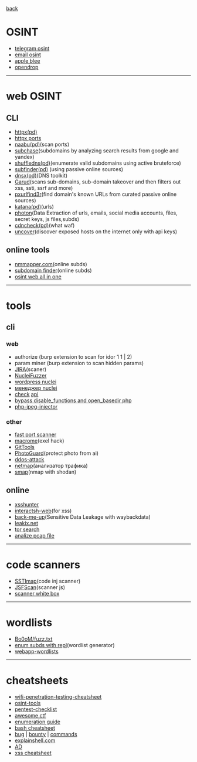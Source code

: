 [back](../../README.md)
# OSINT
- [telegram osint](https://github.com/drego85/tosint)
- [email osint](https://epieos.com/)
- [apple blee](https://github.com/hexway/apple_bleee)
- [opendrop](https://github.com/zhovner/opendrop)
---
# web OSINT
## CLI
- [httpx(pd)](https://github.com/projectdiscovery/httpx)
- [httpx ports](./src_for_src/httpx_ports.md)
- [naabu(pd)](https://github.com/projectdiscovery/naabu)(scan ports)
- [subchase](https://github.com/tokiakasu/subchase)(subdomains by analyzing search results from google and yandex)
- [shuffledns(pd)](https://github.com/projectdiscovery/shuffledns)(enumerate valid subdomains using active bruteforce)
- [subfinder(pd)](https://github.com/projectdiscovery/dnsx) (using passive online sources)
- [dnsx(pd)](https://github.com/projectdiscovery/dnsx)(DNS toolkit)
- [Garud](https://github.com/R0X4R/Garud)(scans sub-domains, sub-domain takeover and then filters out xss, ssti, ssrf and more)
- [pxurlfind3r](https://github.com/hueristiq/xurlfind3r)(find domain's known URLs from curated passive online sources)
- [katana(pd)](https://github.com/projectdiscovery/katana)(urls)
- [photon](https://github.com/s0md3v/Photon)(Data Extraction of urls, emails, social media accounts, files, secret keys, js files,subds)
- [cdncheck(pd)](https://github.com/projectdiscovery/cdncheck)(what waf)
- [uncover](https://github.com/projectdiscovery/uncover)(discover exposed hosts on the internet only with api keys)
## online tools
- [nmmapper.com](https://www.nmmapper.com/sys/tools/subdomainfinder/)(online subds)
- [subdomain finder](https://subdomainfinder.c99.nl/)(online subds)
- [osint web all in one](https://web-check.as93.net/)
---
# tools

## cli
### web
- authorize (burp extension to scan for idor 1 1 | 2)
- param miner (burp extension to scan hidden params)
- [JIRA](./src_for_src/jira.md)(scaner)
- [NucleiFuzzer](https://github.com/0xKayala/NucleiFuzzer)
- [wordpress nuclei](https://github.com/topscoder/nuclei-wordfence-cve)
- [менеджер nuclei](https://github.com/xm1k3/cent)
- [check](https://api-guesser.netlify.app/) [api](https://github.com/streaak/keyhacks)
- [bypass disable_functions and open_basedir php](https://github.com/TarlogicSecurity/Chankro)
- [php-jpeg-injector](https://github.com/dlegs/php-jpeg-injector)
### other
- [fast port scanner](https://github.com/dievus/threader3000)
- [macrome](https://github.com/michaelweber/Macrome)(exel hack)
- [GitTools](https://github.com/internetwache/GitTools)
- [PhotoGuard](https://github.com/MadryLab/photoguard)(protect photo from ai)
- [ddos-attack](https://github.com/karthik558/ddos-attack)
- [netmap](https://github.com/lmsecure/LMS.NetMap)(анализатор трафика)
- [smap](https://github.com/s0md3v/Smap)(nmap with shodan)
## online
- [xsshunter](https://xsshunter.trufflesecurity.com/app/#/)
- [interactsh-web](https://github.com/projectdiscovery/interactsh-web)(for xss)
- [back-me-up](https://github.com/Dheerajmadhukar/back-me-up)(Sensitive Data Leakage with waybackdata)
- [leakix.net](https://leakix.net/)
- [tor search](./src_for_src/tor_search_en.md)
- [analize pcap file](https://apackets.com/upload)
---
# code scanners
- [SSTImap](https://github.com/vladko312/SSTImap)(code inj scanner)
- [JSFScan](https://github.com/KathanP19/JSFScan.sh)(scanner js)
- [scanner white box](https://github.com/bearer/bearer)
---
# wordlists
- [Bo0oM/fuzz.txt](https://github.com/Bo0oM/fuzz.txt/blob/master/fuzz.txt)
- [enum subds with repl](./src_for_src/subds.md)(wordlist generator)
- [webapp-wordlists](https://github.com/p0dalirius/webapp-wordlists)
---
# cheatsheets
- [wifi-penetration-testing-cheatsheet](https://github.com/ivan-sincek/wifi-penetration-testing-cheat-sheet)
- [osint-tools](https://github.com/wddadk/Offensive-OSINT-Tools)
- [pentest-checklist](https://github.com/Hari-prasaanth/Web-App-Pentest-Checklist)
- [awesome ctf](https://github.com/apsdehal/awesome-ctf)
- [enumeration guide](https://github.com/beyondtheoryio/Enumeration-Guide)
- [bash cheatsheet](https://devhints.io/bash)
- [bug](https://github.com/twseptian/oneliner-bugbounty) | [bounty](https://github.com/KingOfBugbounty/KingOfBugBountyTips) | [commands](https://github.com/dwisiswant0/awesome-oneliner-bugbounty)
- [explainshell.com](https://explainshell.com/)
- [AD](https://github.com/dievus/Active-Directory-Exploitation-Cheat-Sheet)
- [xss cheatsheet](https://cheatsheetseries.owasp.org/cheatsheets/XSS_Filter_Evasion_Cheat_Sheet.html)